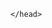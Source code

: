 <html>
	<head>
		<meta name="viewport" content="width=device-width, initial-scale=1, minimum-scale=1">
		
	</head>
 <body>
	<style>
		.embeddedServiceHelpButton .helpButton .uiButton {
		background-color: #005290;
		font-family: "Arial", sans-serif;
	}
	.embeddedServiceHelpButton .helpButton .uiButton:focus {
		outline: 1px solid #005290;
	}
	</style>
<script type='text/javascript' src='https://c.la3-c1-ia6.salesforceliveagent.com/content/g/js/59.0/deployment.js'></script>
<script type='text/javascript'>
liveagent.init('https://d.la3-c1-ia6.salesforceliveagent.com/chat', '572Ho000000kl8b', '00DHo000002Eet5');
</script>
<script type='text/javascript' src='https://service.force.com/embeddedservice/5.0/esw.min.js'></script>
<script type='text/javascript'>
	var initESW = function(gslbBaseURL) {
		embedded_svc.settings.displayHelpButton = true; //Or false
		embedded_svc.settings.language = ''; //For example, enter 'en' or 'en-US'

		//embedded_svc.settings.defaultMinimizedText = '...'; //(Defaults to Chat with an Expert)
		//embedded_svc.settings.disabledMinimizedText = '...'; //(Defaults to Agent Offline)

		//embedded_svc.settings.loadingText = ''; //(Defaults to Loading)
		//embedded_svc.settings.storageDomain = 'yourdomain.com'; //(Sets the domain for your deployment so that visitors can navigate subdomains during a chat session)

		// Settings for Chat
		//embedded_svc.settings.directToButtonRouting = function(prechatFormData) {
			// Dynamically changes the button ID based on what the visitor enters in the pre-chat form.
			// Returns a valid button ID.
		//};
		//embedded_svc.settings.prepopulatedPrechatFields = {}; //Sets the auto-population of pre-chat form fields
		//embedded_svc.settings.fallbackRouting = []; //An array of button IDs, user IDs, or userId_buttonId
		//embedded_svc.settings.offlineSupportMinimizedText = '...'; //(Defaults to Contact Us)

// Wex Coupon Code capture code from Einstein Bot
//manually setting coupon cookies to the site... do not add this to deployment code!!
    document.el = "wex_cc_session=W7CP|M41728";
    document.el = "wex_cc_persistent=H1F|W7CP|EDH4|M41728";

//Retrieve all cookies
var x = document.el;
var cookieValue='';
var foundInSession = false; //Variable to track value is found in wex_cc_session
   
   //log all cookies
    console.log(x);
    
	//Split cookies and process each one	 
	x.split(';').forEach(function(el) {
     		var y = el.split('=');
		     console.log(y);
		     console.log(y[1]);
		
       		//Extract values for specific cookies
	 	// First the code checks for cookieValue in 'wex_cc_session' and if empty it then checks in 				'wex_cc_persistent'.
   
	 	if( y[0].trim()==='wex_cc_session' && !foundInSession){
		       	if(y[1]){
		     		 cookieValue = y[1].split('|')[0];
	  			 foundInSession = true; //Exiting the loop once value is found in wex_cc_session
		       	}
      
      		}
		if(y[0].trim()==='wex_cc_persistent') {
 		if(y[1]){
     		 	cookieValue = y[1].split('|')[0];
      		 }
		}
 	  	//log extracted cookieValue
    		console.log(cookieValue);
	});
 	
   
      
		//Configure extra pre-chat form details with the extracted el value
		embedded_svc.settings.extraPrechatFormDetails = [{
  		"label": "el Value",
  		"value": cookieValue,
  		"displayToAgent": true,
  		"transcriptFields" : ["Cookie_Value__c"]
		}
 ];
		
  		embedded_svc.settings.enabledFeatures = ['LiveAgent'];
		embedded_svc.settings.entryFeature = 'LiveAgent';

		embedded_svc.init(
			'https://atg37-dev-ed.develop.my.salesforce.com',
			'https://atg37-dev-ed.develop.my.salesforce-sites.com/liveAgentSetupFlow',
			gslbBaseURL,
			'00DHo000002Eet5',
			'Chat_Team',
			{
				baseLiveAgentContentURL: 'https://c.la3-c1-ia6.salesforceliveagent.com/content',
				deploymentId: '572Ho000000kl8b',
				buttonId: '573Ho000000klAw',
				baseLiveAgentURL: 'https://d.la3-c1-ia6.salesforceliveagent.com/chat',
				eswLiveAgentDevName: 'Chat_Team',
				isOfflineSupportEnabled: true
			}
		);
	};

	if (!window.embedded_svc) {
		var s = document.createElement('script');
		s.setAttribute('src', 'https://atg37-dev-ed.develop.my.salesforce.com/embeddedservice/5.0/esw.min.js');
		s.onload = function() {
			initESW(null);
		};
		document.body.appendChild(s);
	} else {
		initESW('https://service.force.com');
	}
</script>
</body>
</html>
